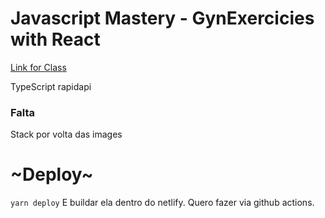 # Javascript Mastery - GynExercicies with React

[Link for Class](https://www.youtube.com/watch?v=KBpoBc98BwM)

TypeScript
rapidapi

### Falta

Stack por volta das images

# ~Deploy~

`yarn deploy`
E buildar ela dentro do netlify.
Quero fazer via github actions.
